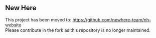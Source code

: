 ## New Here

This project has been moved to: https://github.com/newhere-team/nh-website  
Please contribute in the fork as this repository is no longer maintained.
